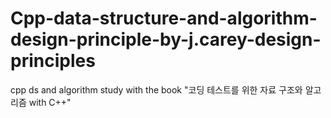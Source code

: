 # Cpp-data-structure-and-algorithm-design-principle-by-j.carey-design-principles
cpp ds and algorithm study with the book
"코딩 테스트를 위한 자료 구조와 알고리즘 with C++"

